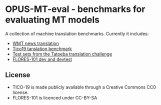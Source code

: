 # OPUS-MT-eval - benchmarks for evaluating MT models

A collection of machine translation benchmarks. Currently it includes:

* [WMT news translation](http://www.statmt.org/wmt21/translation-task.html)
* [Tico19 tanslation benchmark](https://tico-19.github.io)
* [Test sets from the Tatoeba translation challenge](https://github.com/Helsinki-NLP/Tatoeba-Challenge/)
* [FLORES-101 dev and devtest](https://github.com/facebookresearch/flores/)


## License

* TICO-19 is made publicly available through a Creative Commons CC0 license.
* FLORES-101 is licenced under CC-BY-SA
